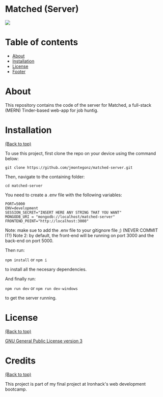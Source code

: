 # Matched (Server)

![](https://i.imgur.com/OkXo4di.png)

# Table of contents

- [About](#About)
- [Installation](#Installation)
- [License](#License)
- [Footer](#footer)


# About


This repository contains the code of the server for Matched, a full-stack (MERN) Tinder-based web-app for job huntig.


# Installation
[(Back to top)](#Table-of-contents)


To use this project, first clone the repo on your device using the command below:

```git clone https://github.com/jmontegonz/matched-server.git```

Then, navigate to the containing folder:

```cd matched-server```

You need to create a .env file with the following variables:

```
PORT=5000
ENV=development
SESSION_SECRET="INSERT HERE ANY STRING THAT YOU WANT"
MONGODB_URI = "mongodb://localhost/matched-server"
FRONTEND_POINT="http://localhost:3000"
```

Note: make sue to add the .env file to your gitignore file ;) (NEVER COMMIT IT!)
Note 2: by default, the front-end will be running on port 3000 and the back-end on port 5000.

Then run:

```npm install``` or ```npm i```

to install all the necesary dependencies.

And finally run: 

```npm run dev``` or ```npm run dev-windows```

to get the server running.

# License
[(Back to top)](#Table-of-contents)

[GNU General Public License version 3](https://opensource.org/licenses/GPL-3.0)

# Credits
[(Back to top)](#Table-of-contents)

This project is part of my final project at Ironhack's web development bootcamp.
